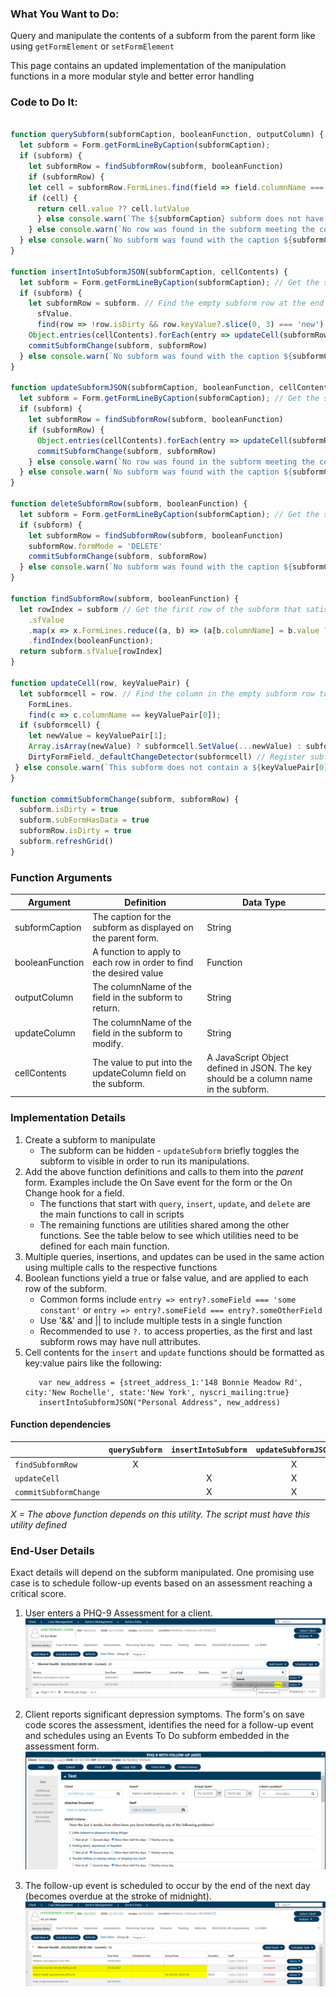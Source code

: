 ### What You Want to Do:
Query and manipulate the contents of a subform from the parent form like using `getFormElement` or `setFormElement`

This page contains an updated implementation of the manipulation functions in a more modular style and better error handling

### Code to Do It:
```javascript

function querySubform(subformCaption, booleanFunction, outputColumn) {
  let subform = Form.getFormLineByCaption(subformCaption);
  if (subform) {
    let subformRow = findSubformRow(subform, booleanFunction)
    if (subformRow) {
    let cell = subformRow.FormLines.find(field => field.columnName === outputColumn)
    if (cell) {
      return cell.value ?? cell.lutValue
      } else console.warn(`The ${subformCaption} subform does not have a field called '${outputColumn}'`) // Also return undefined if the field was not found
    } else console.warn(`No row was found in the subform meeting the condition: ${booleanFunction.toString()}`) // Also return undefined if no qualifying row found
  } else console.warn(`No subform was found with the caption ${subformCaption}`); // Also return undefined if no subform found
}

function insertIntoSubformJSON(subformCaption, cellContents) {
  let subform = Form.getFormLineByCaption(subformCaption); // Get the subform element
  if (subform) {
    let subformRow = subform. // Find the empty subform row at the end
      sfValue.
      find(row => !row.isDirty && row.keyValue?.slice(0, 3) === 'new')
    Object.entries(cellContents).forEach(entry => updateCell(subformRow, entry))
    commitSubformChange(subform, subformRow)
  } else console.warn(`No subform was found with the caption ${subformCaption}`); // Also return undefined if no subform found
}

function updateSubformJSON(subformCaption, booleanFunction, cellContents) {
  let subform = Form.getFormLineByCaption(subformCaption); // Get the subform element
  if (subform) {
    let subformRow = findSubformRow(subform, booleanFunction)
    if (subformRow) {
      Object.entries(cellContents).forEach(entry => updateCell(subformRow, entry))
      commitSubformChange(subform, subformRow)
    } else console.warn(`No row was found in the subform meeting the condition: ${booleanFunction.toString()}`) // Also return undefined if no qualifying row found
  } else console.warn(`No subform was found with the caption ${subformCaption}`); // Also return undefined if no subform found
}

function deleteSubformRow(subform, booleanFunction) {
  let subform = Form.getFormLineByCaption(subformCaption); // Get the subform element
  if (subform) {
    let subformRow = findSubformRow(subform, booleanFunction)
    subformRow.formMode = 'DELETE'
    commitSubformChange(subform, subformRow)
  } else console.warn(`No subform was found with the caption ${subformCaption}`); // Also return undefined if no subform found
}

function findSubformRow(subform, booleanFunction) {
  let rowIndex = subform // Get the first row of the subform that satisfies the filter condition
    .sfValue
    .map(x => x.FormLines.reduce((a, b) => (a[b.columnName] = b.value ? b.value : b.lutValue,  a), {}))
    .findIndex(booleanFunction);
  return subform.sfValue[rowIndex]
}

function updateCell(row, keyValuePair) {
  let subformcell = row. // Find the column in the empty subform row to update
    FormLines.
    find(c => c.columnName == keyValuePair[0]);
  if (subformcell) {
    let newValue = keyValuePair[1];
    Array.isArray(newValue) ? subformcell.SetValue(...newValue) : subformcell.value = newValue;
    DirtyFormField._defaultChangeDetector(subformcell) // Register subform as dirty to prompt myEvolv to save
 } else console.warn(`This subform does not contain a ${keyValuePair[0]} field!`)
}

function commitSubformChange(subform, subformRow) {
  subform.isDirty = true
  subform.subFormHasData = true
  subformRow.isDirty = true
  subform.refreshGrid()
}
```

### Function Arguments
|Argument           |Definition |Data Type|
|---                |---        |---      |
|subformCaption     |The caption for the subform as displayed on the parent form.       |String|
|booleanFunction    |A function to apply to each row in order to find the desired value|Function|
|outputColumn       |The columnName of the field in the subform to return.              |String|
|updateColumn       |The columnName of the field in the subform to modify.              |String|
|cellContents       |The value to put into the updateColumn field on the subform.       |A JavaScript Object defined in JSON. The key should be a column name in the subform.|

### Implementation Details
1. Create a subform to manipulate
    * The subform can be hidden - `updateSubform` briefly toggles the subform to visible in order to run its manipulations.
2. Add the above function definitions and calls to them into the *parent* form. Examples include the On Save event for the form or the On Change hook for a field.
    * The functions that start with `query`, `insert`, `update`, and `delete` are the main functions to call in scripts
    * The remaining functions are utilities shared among the other functions. See the table below to see which utilities need to be defined for each main function.
4. Multiple queries, insertions, and updates can be used in the same action using multiple calls to the respective functions
5. Boolean functions yield a true or false value, and are applied to each row of the subform.
    * Common forms include `entry => entry?.someField === 'some constant'` or `entry => entry?.someField === entry?.someOtherField`
    * Use '&amp;&amp;' and || to include multiple tests in a single function
    * Recommended to use `?.` to access properties, as the first and last subform rows may have null attributes.
7. Cell contents for the `insert` and `update` functions should be formatted as key:value pairs like the following:
    ```
       var new_address = {street_address_1:'148 Bonnie Meadow Rd', city:'New Rochelle', state:'New York', nyscri_mailing:true}
       insertIntoSubformJSON("Personal Address", new_address) 
    ```
    
  #### Function dependencies
  
  |                     |`querySubform`    | `insertIntoSubform`|`updateSubformJSON`|`deleteSubformRow`|
  |  :---               |     :---:        | :---:              |:---:              |:---:             |
  |`findSubformRow`     |    X             |                    |   X               |     X            |
  |`updateCell`         |                  |  X                 |   X               |                  |
  |`commitSubformChange`|                  |  X                 |   X               |     X            |
  
  *X = The above function depends on this utility. The script must have this utility defined*
    
### End-User Details
Exact details will depend on the subform manipulated.
One promising use case is to schedule follow-up events based on an assessment reaching a critical score.

1. User enters a PHQ-9 Assessment for a client.
![An assessment being selected in the Client Service Entry Screen](/JavaScript%20Functions/assets/images/Subform%20Manipulation%201.png "An assessment being selected in the Client Service Entry Screen")

2. Client reports significant depression symptoms. The form's on save code scores the assessment, identifies the need for a follow-up  event and schedules using an Events To Do subform embedded in the assessment form. 
![An assessment form being completed](/JavaScript%20Functions/assets/images/Subform%20Manipulation%202.png "An assessment form being completed")

3. The follow-up event is scheduled to occur by the end of the next day (becomes overdue at the stroke of midnight). 
![The Client Service Entry Screen now showing the completed assessment and a follow-up task](/JavaScript%20Functions/assets/images/Subform%20Manipulation%203.png "The Client Service Entry Screen now showing the completed assessment and a follow-up task")
